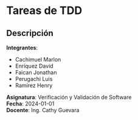 # Tareas de TDD

## Descripción
**Integrantes**:
- Cachimuel Marlon
- Enríquez David
- Faican Jonathan
- Perugachi Luis
- Ramírez Henry
  
**Asignatura**: Verificación y Validación de Software  
**Fecha**: 2024-01-01  
**Docente**: Ing. Cathy Guevara  
